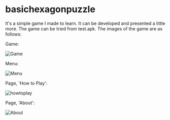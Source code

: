 # basichexagonpuzzle 

It's a simple game I made to learn. It can be developed and presented a little more. The game can be tried from test.apk. 
The images of the game are as follows:


Game:

![Game](https://user-images.githubusercontent.com/48997267/108841637-209e3100-75e9-11eb-90c3-324dc7abacaa.PNG)

Menu:

![Menu](https://user-images.githubusercontent.com/48997267/108841527-f482b000-75e8-11eb-8e20-d57e7049be3c.PNG)

Page, 'How to Play':

![howtoplay](https://user-images.githubusercontent.com/48997267/108841756-54795680-75e9-11eb-9fe8-437c73797967.PNG)

Page, 'About':

![About](https://user-images.githubusercontent.com/48997267/108841802-60fdaf00-75e9-11eb-97b5-8b1eda0b4e7e.PNG)
